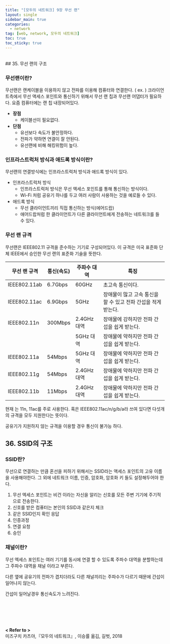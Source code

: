 ```yaml
---
title: "[모두의 네트워크] 9장 무선 랜"
layout: single
sidebar_main: true
categories: 
  - network
tag: [web, network, 모두의 네트워크]
toc: true 
toc_sticky: true
---
```


<br />
## 35. 무선 랜의 구조

### 무선랜이란?

무선랜은 랜케이블을 이용하지 않고 전파를 이용해 컴퓨터와 연결한다. ( ex.  )
크라이언트측에서 무선 액세스 포인트와 통신하기 위해서 무선 랜 칩과 무선랜 어댑터가 필요하다. 요즘 컴퓨터에는 랜 칩 내장되어있다.

- **장점**
    - 케이블선이 필요없다.
- **단점**
    - 유선보다 속도가 불안정하다.
    - 전파가 약하면 연결이 잘 안된다.
    - 유선랜에 비해 해킹위험이 높다.

### 인프라스트럭처 방식과 애드록 방식이란?

무선랜의 연결방식에는 인프라스트럭처 방식과 애드록 방식이 있다.

- 인프라스트럭처 방식
    - 인프라스트럭처 방식은 무선 액세스 포인트를 통해 통신하는 방식이다.
    - Wi-Fi 처럼 공유기 하나를 두고 여러 사람이 사용하는 것을 예로들 수 있다.
- 애드록 방식
    - 무선 클라이언트끼리 직접 통신하는 방식(에어드랍)
    - 애어드랍처럼 한 클라이언트가 다른 클라이언트에게 전송하는 네트워크를 들 수 있다.

### 무선 랜 규격

무선랜은 IEEE802.11 규격을 준수하는 기기로 구성되어있다.
이 규격은 미국 표준화 단체 IEEE에서 승인한 무선 랜의 표준화 기술을 뜻한다.

| 무선 랜 규격 | 통신(속도) | 주파수 대역 | 특징 |
| --- | --- | --- | --- |
| IEEE802.11ab | 6.7Gbps | 60GHz | 초고속 통신이다. |
| IEEE802.11ac | 6.9Gbps | 5GHz | 장애물이 많고 고속 통신을 할 수 있고 전파 간섭을 적게 받는다. |
| IEEE802.11n | 300Mbps | 2.4GHz 대역 | 장애물에 강하지만 전파 간섭을 쉽게 받는다. |
|  |  | 5GHz 대역 | 장애물에 약하지만 전파 간섭을 쉽게 받는다. |
| IEEE802.11a | 54Mbps | 5GHz 대역 | 장애물에 약하지만 전파 간섭을 쉽게 받는다. |
| IEEE802.11g | 54Mbps | 2.4GHz 대역 | 장애물에 약하지만 전파 간섭을 쉽게 받는다. |
| IEEE802.11b | 11Mbps | 2.4GHz 대역 | 장애물에 약하지만 전파 간섭을 쉽게 받는다. |

현재 는 11n, 11ac를 주로 사용한다. 혹은 IEEE802.11ac/n/g/b/a라 쓰여 있다면 다섯개의 규격을 모두 지원한다는 뜻이다.

공유기가 지원하지 않는 규격을 이용할 경우 통신이 불가능 하다.

## 36. SSID의 구조

### SSID란?

무선으로 연결하는 만큼 혼선을 피하기 위해서는 SSID라는 액세스 포인트의 고유 이름을 사용해야한다. 그 외에 네트워크 이름, 인증, 암호화, 암호화 키 들도 설정해두어야 한다.

1. 무선 엑세스 포인트는 비건 이라는 자신을 알리는 신호를 모든 주변 기기에 주기적으로 전송한다.
2. 신호를 받은 컴퓨터는 본인의 SSID과 같은지 체크 
3. 같은 SSID인지 확인 응답
4. 인증과정
5. 연결 요청
6. 승인 

### 채널이란?

무선 엑세스 포인트는 여러 기기를 동시에 연결 할 수 있도록 주파수 대역을 분할하는데 그 주파수 대역을 채널 이라고 부른다.

다른 옆에 공유기의 전파가 겹치더라도 다른 채널끼리는 주파수가 다르기 때문에 간섭이 일어나지 않는다. 

간섭이 일어날경우 통신속도가 느려진다.


<br /><br /><br /><br />

**< Refer to >**<br />
미즈구치 카츠야,『모두의 네트워크』, 이승률 옮김, 길벗, 2018